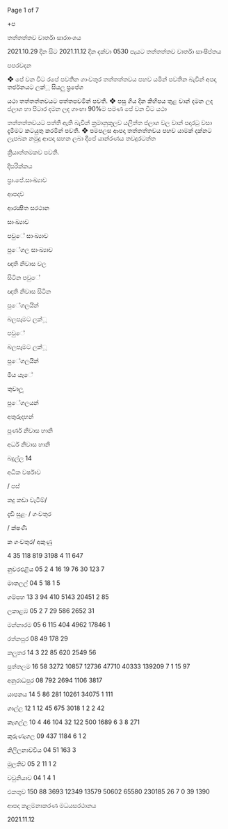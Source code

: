 Page 1 of 7

+ප

තත්තත්තව වාර්තා සාරාාංශය

2021.10.29 දින සිට 2021.11.12 දින දක්වා 0530 පැයට තත්තත්තව වාර්තා සාංෂිප්තය

පපරවදන

❖ පේ වන විට රපේ පවතින ගාංවතුර තත්තත්තවය පහව යමින් පවතින බැවින් අපදා තර්ජනයට ලක්ූ සියලු ප්‍රපේශ

යථා තත්තත්තවයට පත්තපවමින් පවතී. ❖ පසු ගිය දින කිහිපය තුළ වාන් දමන ලද ජලාශ හා පිටාර දමන ලද ගාංඟා 90%ම පමණ පේ වන විට යථා

තත්තත්තවයට පත්තී ඇති බැවින් ක්‍රමානුකූලව යලිත්ත ජලාශ වල වාන් පදාරටු වසා දැමීමට කටයුතු කරමින් පවතී. ❖ පමපලස ආපදා තත්තත්තවය පහව යාමක් දක්නට ලැපබන නමුදු ආපදා සහන ලබා දීපේ යාන්රණය තවදුරටත්ත

ක්‍රියාත්තමකව පවතී.

දිසරික්කය

ප්‍රා.පේ.සාංඛ්‍යාව

ආපදාව

ආරක්‍ෂිත සරථාන

සාංඛ්‍යාව

පවුේ සාංඛ්‍යාව

පුේගල සාංඛ්‍යාව

ඥාති නිවාස වල

සිටින පවුේ

ඥාති නිවාස සිටින

පුේගලයින්

බලපෑමට ලක්ූ

පවුේ

බලපෑමට ලක්ූ

පුේගලයින්

මිය යෑේ

තුවාලූ

පුේගලයන්

අතුරුදහන්

පූර්ණ නිවාස හානි

අර්ධ නිවාස හානි

බදුල්ල 14

අධික වර්ෂාව

/ පස්

කදු කඩා වැටීම්/

දැඩි සුළං / ගංවතුර

/ ක්ෂණි

ක ගංවතුර/ අකුණු

4 35 118 819 3198 4 11 647

නුවරඑළිය 05 2 4 16 19 76 30 123 7

මාතලල් 04 5 18 1 5

ගම්පහ 13 3 94 410 5143 20451 2 85

ලකාළඹ 05 2 7 29 586 2652 31

මන්නාරම 05 6 115 404 4962 17846 1

රත්නපුර 08 49 178 29

කලුතර 14 3 22 85 620 2549 56

පුත්තලම 16 58 3272 10857 12736 47710 40333 139209 7 1 15 97

අනුරාධපුර 08 792 2694 1106 3817

යාපනය 14 5 86 281 10261 34075 1 111

ගාල්ල 12 1 12 45 675 3018 1 2 2 42

කෑගල්ල 10 4 46 104 32 122 500 1689 6 3 8 271

කුරුණෑගල 09 437 1184 6 1 2

කිලිලනාච්චිය 04 51 163 3

මුලතිව් 05 2 11 1 2

වවුනියාව 04 1 4 1

එකතුව 150 88 3693 12349 13579 50602 65580 230185 26 7 0 39 1390

ආපදා කළමනාකරණ මධයසරථානය

2021.11.12
